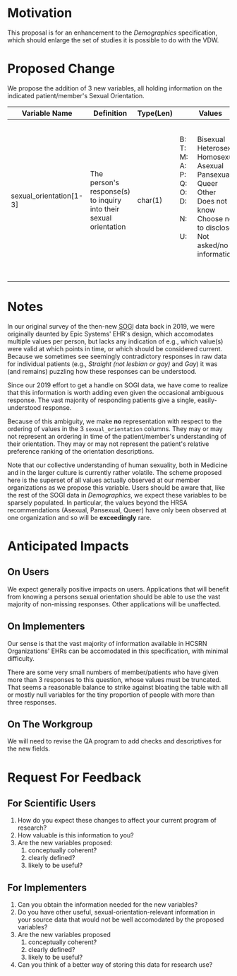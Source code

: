 # Motivation

This proposal is for an enhancement to the _Demographics_ specification, which should enlarge the set of studies it is possible to do with the VDW.

# Proposed Change

We propose the addition of 3 new variables, all holding information on the indicated patient/member's Sexual Orientation.


|Variable Name|Definition|Type(Len)|Values|Implementation Guidelines|
|-------------|----------|---------|------|-------------------------|
|sexual_orientation[1-3]|The person's response(s) to inquiry into their sexual orientation|char(1)|<dl><dt>B</dt><dd>Bisexual</dd><dt>T</dt><dd>Heterosexual</dd><dt>M</dt><dd>Homosexual</dd><dt>A</dt><dd>Asexual</dd><dt>P</dt><dd>Pansexual</dd><dt>Q</dt><dd>Queer</dd><dt>O</dt><dd>Other</dd><dt>D</dt><dd>Does not know</dd><dt>N</dt><dd>Choose not to disclose</dd><dt>U</dt><dd>Not asked/no information</dd></dl>|<p>Null values not allowed--use the `U` value to signify a lack of information.</p><p>Position does not signify temporal ordering, preference, or anything else--it is entirely arbitrary.</p><p>A superset of both PHINVADS [PHVS_SexualOrientation_CDC](https://phinvads.cdc.gov/vads/ViewValueSet.action?id=E0004707-45BB-E711-ACE2-0017A477041A) value set and LOINC code[76690-7](https://loinc.org/76690-7/).</p><p>Also exceeds [HRSA recommendations and UDS reporting standards](https://data.hrsa.gov/tools/data-reporting).</p>|

# Notes

In our original survey of the then-new <abbr title="Sexual Orientation and Gender Identity">SOGI</abbr> data back in 2019, we were originally daunted by Epic Systems' EHR's design, which accomodates multiple values per person, but lacks any indication of e.g., which value(s) were
valid at which points in time, or which should be considered current. Because we sometimes see seemingly contradictory responses in raw data for individual patients (e.g., _Straight (not lesbian or gay)_ and _Gay_) it was (and remains) puzzling how these responses can be understood.

Since our 2019 effort to get a handle on SOGI data, we have come to realize that this information is worth adding even given the occasional ambiguous response.  The vast majority of responding patients give a single, easily-understood response.

Because of this ambiguity, we make **no** representation with respect to the ordering of values in the 3 `sexual_orientation` columns.  They may or may not represent an ordering in time of the patient/member's understanding of their orientation. They may or may not represent the patient's relative preference ranking of the orientation descriptions.

Note that our collective understanding of human sexuality, both in Medicine and in the larger culture is currently rather volatile. The scheme proposed here is the superset of all values actually observed at our member organizations as we propose this variable. Users should be aware that, like the rest of the SOGI data in _Demographics_, we expect these variables to be sparsely populated. In particular, the values beyond the HRSA recommendations (Asexual, Pansexual, Queer) have only been observed at one organization and so will be **exceedingly** rare.

# Anticipated Impacts

## On Users

We expect generally positive impacts on users. Applications that will benefit from knowing a persons sexual orientation should be able to use the vast majority of non-missing responses. Other applications will be unaffected.

## On Implementers

Our sense is that the vast majority of information available in HCSRN Organizations' EHRs can be accomodated in this specification, with minimal difficulty.

There are some very small numbers of member/patients who have given more than 3 responses to this question, whose values must be truncated.  That seems a reasonable balance to strike against bloating the table with all or mostly null variables for the tiny proportion of people with more than three responses.

## On The Workgroup

We will need to revise the QA program to add checks and descriptives for the new fields.

# Request For Feedback

## For Scientific Users

1. How do you expect these changes to affect your current program of research?
2. How valuable is this information to you?
3. Are the new variables proposed:
    1. conceptually coherent?
    2. clearly defined?
    3. likely to be useful?

## For Implementers

1. Can you obtain the information needed for the new variables?
1. Do you have other useful, sexual-orientation-relevant information in your source data that would not be well accomodated by the proposed variables?
3. Are the new variables proposed
    1. conceptually coherent?
    1. clearly defined?
    1. likely to be useful?
3. Can you think of a better way of storing this data for research use?


<style>
  dt {
    float: left;
  }
  dt::after {
    content: ":";
  }
  .markdown-body dl dd {
    padding: 16px; /*can't be smaller--I wish it could */
    margin-left: 5px;
    margin-bottom: -10px;
  }
</style>

